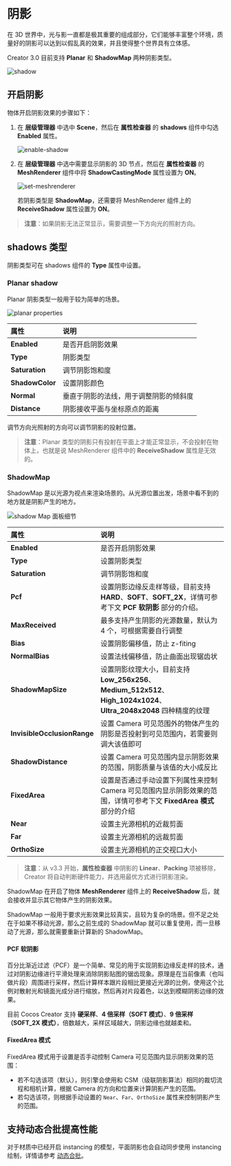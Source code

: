 # 阴影

在 3D 世界中，光与影一直都是极其重要的组成部分，它们能够丰富整个环境，质量好的阴影可以达到以假乱真的效果，并且使得整个世界具有立体感。

Creator 3.0 目前支持 **Planar** 和 **ShadowMap** 两种阴影类型。

![shadow](shadow/shadowExample.png)

## 开启阴影

物体开启阴影效果的步骤如下：

1. 在 **层级管理器** 中选中 **Scene**，然后在 **属性检查器** 的 **shadows** 组件中勾选 **Enabled** 属性。

    ![enable-shadow](shadow/enable-shadow.png)

2. 在 **层级管理器** 中选中需要显示阴影的 3D 节点，然后在 **属性检查器** 的 **MeshRenderer** 组件中将 **ShadowCastingMode** 属性设置为 **ON**。

    ![set-meshrenderer](shadow/set-meshrenderer.png)

    若阴影类型是 **ShadowMap**，还需要将 MeshRenderer 组件上的 **ReceiveShadow** 属性设置为 **ON**。

> **注意**：如果阴影无法正常显示，需要调整一下方向光的照射方向。

## shadows 类型

阴影类型可在 shadows 组件的 **Type** 属性中设置。

### Planar shadow

Planar 阴影类型一般用于较为简单的场景。

![planar properties](shadow/planar-properties.png)

| 属性  | 说明  |
| :--- | :--- |
| **Enabled**     | 是否开启阴影效果      |
| **Type**        | 阴影类型             |
| **Saturation**  | 调节阴影饱和度       |
| **ShadowColor** | 设置阴影颜色         |
| **Normal**      | 垂直于阴影的法线，用于调整阴影的倾斜度  |
| **Distance**    | 阴影接收平面与坐标原点的距离     |

调节方向光照射的方向可以调节阴影的投射位置。

> **注意**：Planar 类型的阴影只有投射在平面上才能正常显示，不会投射在物体上，也就是说 MeshRenderer 组件中的 **ReceiveShadow** 属性是无效的。

### ShadowMap

ShadowMap 是以光源为视点来渲染场景的。从光源位置出发，场景中看不到的地方就是阴影产生的地方。

![shadow Map 面板细节](shadow/shadowmap-properties.png)

| 属性  | 说明  |
| :--- | :--- |
| **Enabled**                   | 是否开启阴影效果     |
| **Type**                      | 设置阴影类型    |
| **Saturation**                | 调节阴影饱和度  |
| **Pcf**                       | 设置阴影边缘反走样等级，目前支持 **HARD**、**SOFT**、**SOFT_2X**，详情可参考下文 **PCF 软阴影** 部分的介绍。   |
| **MaxReceived**               | 最多支持产生阴影的光源数量，默认为 4 个，可根据需要自行调整     |
| **Bias**                      | 设置阴影偏移值，防止 z-fiting    |
| **NormalBias**                | 设置法线偏移值，防止曲面出现锯齿状 |
| **ShadowMapSize**             | 设置阴影纹理大小，目前支持 **Low_256x256**、**Medium_512x512**、**High_1024x1024**、**Ultra_2048x2048** 四种精度的纹理     |
| **InvisibleOcclusionRange**   | 设置 Camera 可见范围外的物体产生的阴影是否投射到可见范围内，若需要则调大该值即可  |
| **ShadowDistance**            | 设置 Camera 可见范围内显示阴影效果的范围，阴影质量与该值的大小成反比    |
| **FixedArea**                 | 设置是否通过手动设置下列属性来控制 Camera 可见范围内显示阴影效果的范围，详情可参考下文 **FixedArea 模式** 部分的介绍 |
| **Near**                      | 设置主光源相机的近裁剪面     |
| **Far**                       | 设置主光源相机的远裁剪面     |
| **OrthoSize**                 | 设置主光源相机的正交视口大小     |

> **注意**：从 v3.3 开始，**属性检查器** 中阴影的 **Linear**、**Packing** 项被移除，Creator 将自动判断硬件能力，并选用最优方式进行阴影渲染。

ShadowMap 在开启了物体 **MeshRenderer** 组件上的 **ReceiveShadow** 后，就会接收并显示其它物体产生的阴影效果。

ShadowMap 一般用于要求光影效果比较真实，且较为复杂的场景。但不足之处在于如果不移动光源，那么之前生成的 ShadowMap 就可以重复使用，而一旦移动了光源，那么就需要重新计算新的 ShadowMap。

#### PCF 软阴影

百分比渐近过滤（PCF）是一个简单、常见的用于实现阴影边缘反走样的技术，通过对阴影边缘进行平滑处理来消除阴影贴图的锯齿现象。原理是在当前像素（也叫做片段）周围进行采样，然后计算样本跟片段相比更接近光源的比例，使用这个比例对散射光和镜面光成分进行缩放，然后再对片段着色，以达到模糊阴影边缘的效果。

目前 Cocos Creator 支持 **硬采样**、**4 倍采样（SOFT 模式）**、**9 倍采样（SOFT_2X 模式）**，倍数越大，采样区域越大，阴影边缘也就越柔和。

#### FixedArea 模式

FixedArea 模式用于设置是否手动控制 Camera 可见范围内显示阴影效果的范围：

- 若不勾选该项（默认），则引擎会使用和 CSM（级联阴影算法）相同的裁切流程和相机计算，根据 Camera 的方向和位置来计算阴影产生的范围。
- 若勾选该项，则根据手动设置的 `Near`、`Far`、`OrthoSize` 属性来控制阴影产生的范围。

## 支持动态合批提高性能

对于材质中已经开启 instancing 的模型，平面阴影也会自动同步使用 instancing 绘制，详情请参考 [动态合批](../../../engine/renderable/model-component.md#%E5%85%B3%E4%BA%8E%E5%8A%A8%E6%80%81%E5%90%88%E6%89%B9)。
